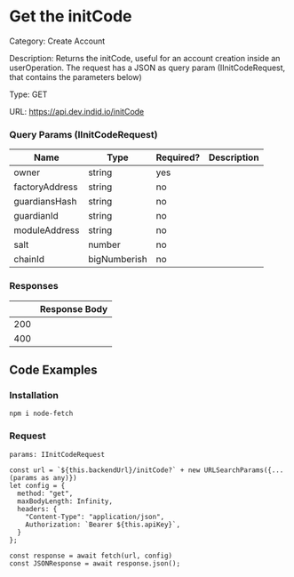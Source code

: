 # Get the initCode

Category: Create Account

Description: Returns the initCode, useful for an account creation inside an userOperation. The request has a JSON as query param (IInitCodeRequest, that contains the parameters below)

Type: GET

URL: https://api.dev.indid.io/initCode

### Query Params (IInitCodeRequest)

| Name | Type | Required? | Description |
| --- | --- | --- | --- |
| owner | string | yes |  |
| factoryAddress | string | no |  |
| guardiansHash | string | no |  |
| guardianId | string | no |  |
| moduleAddress | string | no |  |
| salt | number | no |  |
| chainId | bigNumberish | no |  |

### Responses

|  | Response Body |
| --- | --- |
| 200 |  |
| 400 |  |

## Code Examples

### Installation

```tsx
npm i node-fetch
```

### Request

```tsx
params: IInitCodeRequest

const url = `${this.backendUrl}/initCode?` + new URLSearchParams({...(params as any)})
let config = {
  method: "get",
  maxBodyLength: Infinity,
  headers: {
    "Content-Type": "application/json",
    Authorization: `Bearer ${this.apiKey}`,
  }
};

const response = await fetch(url, config)
const JSONResponse = await response.json();

```